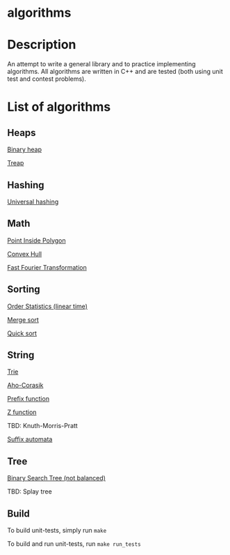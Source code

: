 algorithms
==========

# Description

An attempt to write a general library and to practice implementing algorithms.
All algorithms are written in C++ and are tested (both using unit test and contest problems).

# List of algorithms

## Heaps
[Binary heap](https://github.com/tanyatik/algorithms/blob/master/heap/binary_heap.hpp)

[Treap](https://github.com/tanyatik/algorithms/blob/master/heap/treap.hpp)

## Hashing
[Universal hashing](https://github.com/tanyatik/algorithms/blob/master/hash/hash_set.hpp)

## Math
[Point Inside Polygon](https://github.com/tanyatik/algorithms/blob/master/math/geometry.hpp)

[Convex Hull](https://github.com/tanyatik/algorithms/blob/master/math/geometry.hpp)

[Fast Fourier Transformation](https://github.com/tanyatik/algorithms/blob/master/math/fft.hpp)

## Sorting 
[Order Statistics (linear time)](https://github.com/tanyatik/algorithms/blob/master/sort/order_statistics.hpp)

[Merge sort](https://github.com/tanyatik/algorithms/blob/master/sort/sort.hpp)

[Quick sort](https://github.com/tanyatik/algorithms/blob/master/sort/sort.hpp)

## String
[Trie](https://github.com/tanyatik/algorithms/blob/master/string/aho_corasik.hpp)

[Aho-Corasik](https://github.com/tanyatik/algorithms/blob/master/string/aho_corasik.hpp)

[Prefix function](https://github.com/tanyatik/algorithms/blob/master/string/prefix.hpp)

[Z function](https://github.com/tanyatik/algorithms/blob/master/string/prefix.hpp)

TBD: Knuth-Morris-Pratt

[Suffix automata](https://github.com/tanyatik/algorithms/blob/master/string/suffix_automata.hpp)

## Tree
[Binary Search Tree (not balanced)](https://github.com/tanyatik/algorithms/blob/master/tree/binary_search_tree.hpp)

TBD: Splay tree

## Build 

To build unit-tests, simply run
`make`

To build and run unit-tests, run
`make run_tests`

